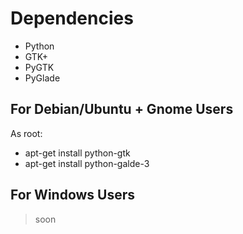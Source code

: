 # Dependencies #

  * Python
  * GTK+
  * PyGTK
  * PyGlade


## For Debian/Ubuntu + Gnome Users ##

As root:
  * apt-get install python-gtk
  * apt-get install python-galde-3

## For Windows Users ##

> soon